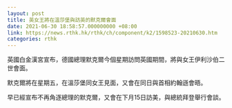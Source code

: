 ```yaml
---
layout: post
title: 英女王將在溫莎堡與訪英的默克爾會面
date: 2021-06-30 18:58:57.000000000 +08:00
link: https://news.rthk.hk/rthk/ch/component/k2/1598523-20210630.htm
categories: rthk
---
```


英國白金漢宮宣布，德國總理默克爾今個星期訪問英國期間，將與女王伊利沙伯二世會面。

默克爾將在星期五，在溫莎堡同女王見面，又會在同日與首相約翰遜會晤。

早已經宣布不再角逐總理的默克爾，又會在下月15日訪美，與總統拜登舉行會談。
